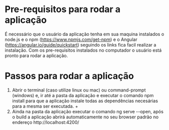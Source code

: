 # Pre-requisitos para rodar a aplicação
 	 
É necessário que o usuário da aplicação tenha em sua maquina instalados o node.js e o npm (https://www.npmjs.com/get-npm) e o Angular (https://angular.io/guide/quickstart) seguindo os links fica facil realizar a instalação. Com os pre-requisitos instalados no computador o usuário está pronto para rodar a aplicação.
 	 
# Passos para rodar a aplicação
1) Abrir o terminal (caso utilize linux ou mac) ou command-prompt (windows) e, ir até a pasta da aplicação e executar o comando npm install para que a aplicação instale todas as dependências necesárias para a mesma ser executada. 	+
2) Ainda na pasta da aplicação executar o comando ng serve --open, após o build a aplicação abrirá automaticamente no seu browser padrão no endereço http://localhost:4200/
